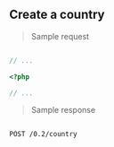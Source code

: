 ## Create a country

> Sample request

```shell

```

```javascript
// ...
```

```php
<?php

// ...
```

> Sample response

```json

```

`POST /0.2/country`
